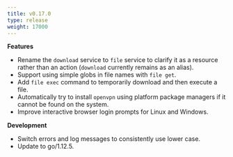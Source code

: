 ```yaml
---
title: v0.17.0
type: release
weight: 17000
---
```


**Features**

 * Rename the `download` service to `file` service to clarify it as a resource rather than an action (`download` currently remains as an alias).
 * Support using simple globs in file names with `file get`.
 * Add `file exec` command to temporarily download and then execute a file.
 * Automatically try to install `openvpn` using platform package managers if it cannot be found on the system.
 * Improve interactive browser login prompts for Linux and Windows.

**Development**

 * Switch errors and log messages to consistently use lower case.
 * Update to go/1.12.5.
